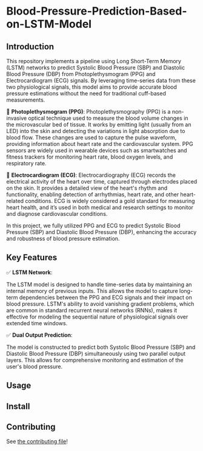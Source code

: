 # Blood-Pressure-Prediction-Based-on-LSTM-Model

## Introduction
This repository implements a pipeline using Long Short-Term Memory (LSTM) networks to predict Systolic Blood Pressure (SBP) and Diastolic Blood Pressure (DBP) from Photoplethysmogram (PPG) and Electrocardiogram (ECG) signals. By leveraging time-series data from these two physiological signals, this model aims to provide accurate blood pressure estimations without the need for traditional cuff-based measurements.

📶 **Photoplethysmogram (PPG)**:
Photoplethysmography (PPG) is a non-invasive optical technique used to measure the blood volume changes in the microvascular bed of tissue. It works by emitting light (usually from an LED) into the skin and detecting the variations in light absorption due to blood flow. These changes are used to capture the pulse waveform, providing information about heart rate and the cardiovascular system. PPG sensors are widely used in wearable devices such as smartwatches and fitness trackers for monitoring heart rate, blood oxygen levels, and respiratory rate.

📶 **Electrocardiogram (ECG)**:
Electrocardiography (ECG) records the electrical activity of the heart over time, captured through electrodes placed on the skin. It provides a detailed view of the heart's rhythm and functionality, enabling detection of arrhythmias, heart rate, and other heart-related conditions. ECG is widely considered a gold standard for measuring heart health, and it’s used in both medical and research settings to monitor and diagnose cardiovascular conditions.

In this project, we fully utilized PPG and ECG to predict Systolic Blood Pressure (SBP) and Diastolic Blood Pressure (DBP), enhancing the accuracy and robustness of blood pressure estimation.

## Key Features
✅ **LSTM Network**:

The LSTM model is designed to handle time-series data by maintaining an internal memory of previous inputs. This allows the model to capture long-term dependencies between the PPG and ECG signals and their impact on blood pressure.
LSTM's ability to avoid vanishing gradient problems, which are common in standard recurrent neural networks (RNNs), makes it effective for modeling the sequential nature of physiological signals over extended time windows.

✅ **Dual Output Prediction**:

The model is constructed to predict both Systolic Blood Pressure (SBP) and Diastolic Blood Pressure (DBP) simultaneously using two parallel output layers. This allows for comprehensive monitoring and estimation of the user's blood pressure.

        
## Usage

## Install



## Contributing

See [the contributing file](CONTRIBUTING.md)!


